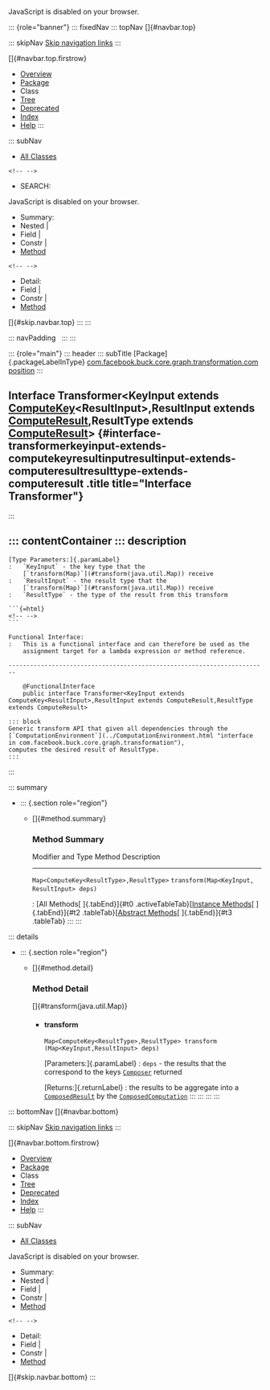 <div>

JavaScript is disabled on your browser.

</div>

::: {role="banner"}
::: fixedNav
::: topNav
[]{#navbar.top}

::: skipNav
[Skip navigation links](#skip.navbar.top "Skip navigation links")
:::

[]{#navbar.top.firstrow}

-   [Overview](../../../../../../../index.html)
-   [Package](package-summary.html)
-   Class
-   [Tree](package-tree.html)
-   [Deprecated](../../../../../../../deprecated-list.html)
-   [Index](../../../../../../../index-all.html)
-   [Help](../../../../../../../help-doc.html)
:::

::: subNav
-   [All Classes](../../../../../../../allclasses.html)

```{=html}
<!-- -->
```
-   SEARCH:

<div>

<div>

JavaScript is disabled on your browser.

</div>

</div>

<div>

-   Summary: 
-   Nested \| 
-   Field \| 
-   Constr \| 
-   [Method](#method.summary)

```{=html}
<!-- -->
```
-   Detail: 
-   Field \| 
-   Constr \| 
-   [Method](#method.detail)

</div>

[]{#skip.navbar.top}
:::
:::

::: navPadding
 
:::
:::

::: {role="main"}
::: header
::: subTitle
[Package]{.packageLabelInType} [com.facebook.buck.core.graph.transformation.composition](package-summary.html)
:::

## Interface Transformer\<KeyInput extends [ComputeKey](../model/ComputeKey.html "interface in com.facebook.buck.core.graph.transformation.model")\<ResultInput\>,​ResultInput extends [ComputeResult](../model/ComputeResult.html "interface in com.facebook.buck.core.graph.transformation.model"),​ResultType extends [ComputeResult](../model/ComputeResult.html "interface in com.facebook.buck.core.graph.transformation.model")\> {#interface-transformerkeyinput-extends-computekeyresultinputresultinput-extends-computeresultresulttype-extends-computeresult .title title="Interface Transformer"}
:::

::: contentContainer
::: description
-   

    [Type Parameters:]{.paramLabel}
    :   `KeyInput` - the key type that the
        [`transform(Map)`](#transform(java.util.Map)) receive
    :   `ResultInput` - the result type that the
        [`transform(Map)`](#transform(java.util.Map)) receive
    :   `ResultType` - the type of the result from this transform

    ```{=html}
    <!-- -->
    ```

    Functional Interface:
    :   This is a functional interface and can therefore be used as the
        assignment target for a lambda expression or method reference.

    ------------------------------------------------------------------------

        @FunctionalInterface
        public interface Transformer<KeyInput extends ComputeKey<ResultInput>,​ResultInput extends ComputeResult,​ResultType extends ComputeResult>

    ::: block
    Generic transform API that given all dependencies through the
    [`ComputationEnvironment`](../ComputationEnvironment.html "interface in com.facebook.buck.core.graph.transformation"),
    computes the desired result of ResultType.
    :::
:::

::: summary
-   ::: {.section role="region"}
    -   []{#method.summary}

        ### Method Summary

          Modifier and Type                          Method                                        Description
          ------------------------------------------ --------------------------------------------- -------------
          `Map<ComputeKey<ResultType>,​ResultType>`   `transform​(Map<KeyInput,​ResultInput> deps)`    

          : [All Methods[ ]{.tabEnd}]{#t0 .activeTableTab}[[Instance
          Methods](javascript:show(2);)[ ]{.tabEnd}]{#t2
          .tableTab}[[Abstract
          Methods](javascript:show(4);)[ ]{.tabEnd}]{#t3 .tableTab}
    :::
:::

::: details
-   ::: {.section role="region"}
    -   []{#method.detail}

        ### Method Detail

        []{#transform(java.util.Map)}

        -   #### transform

            ``` methodSignature
            Map<ComputeKey<ResultType>,​ResultType> transform​(Map<KeyInput,​ResultInput> deps)
            ```

            [Parameters:]{.paramLabel}
            :   `deps` - the results that the correspond to the keys
                [`Composer`](Composer.html "interface in com.facebook.buck.core.graph.transformation.composition")
                returned

            [Returns:]{.returnLabel}
            :   the results to be aggregate into a
                [`ComposedResult`](../model/ComposedResult.html "class in com.facebook.buck.core.graph.transformation.model")
                by the
                [`ComposedComputation`](ComposedComputation.html "interface in com.facebook.buck.core.graph.transformation.composition")
    :::
:::
:::
:::

::: bottomNav
[]{#navbar.bottom}

::: skipNav
[Skip navigation links](#skip.navbar.bottom "Skip navigation links")
:::

[]{#navbar.bottom.firstrow}

-   [Overview](../../../../../../../index.html)
-   [Package](package-summary.html)
-   Class
-   [Tree](package-tree.html)
-   [Deprecated](../../../../../../../deprecated-list.html)
-   [Index](../../../../../../../index-all.html)
-   [Help](../../../../../../../help-doc.html)
:::

::: subNav
-   [All Classes](../../../../../../../allclasses.html)

<div>

<div>

JavaScript is disabled on your browser.

</div>

</div>

<div>

-   Summary: 
-   Nested \| 
-   Field \| 
-   Constr \| 
-   [Method](#method.summary)

```{=html}
<!-- -->
```
-   Detail: 
-   Field \| 
-   Constr \| 
-   [Method](#method.detail)

</div>

[]{#skip.navbar.bottom}
:::
